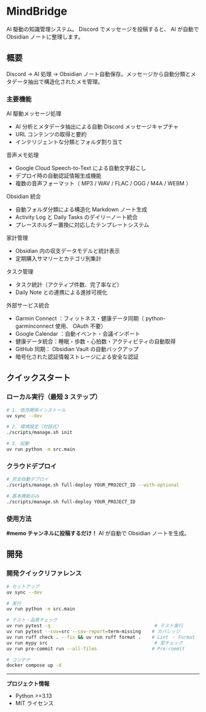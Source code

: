 # MindBridge

AI 駆動の知識管理システム。 Discord でメッセージを投稿すると、 AI が自動で Obsidian ノートに整理します。

## 概要

Discord → AI 処理 → Obsidian ノート自動保存。メッセージから自動分類とメタデータ抽出で構造化されたメモ管理。

### 主要機能

AI 駆動メッセージ処理
- AI 分析とメタデータ抽出による自動 Discord メッセージキャプチャ
- URL コンテンツの取得と要約
- インテリジェントな分類とフォルダ割り当て

音声メモ処理
- Google Cloud Speech-to-Text による自動文字起こし
- デプロイ時の自動認証情報生成機能
- 複数の音声フォーマット（ MP3 / WAV / FLAC / OGG / M4A / WEBM ）

Obsidian 統合
- 自動フォルダ分類による構造化 Markdown ノート生成
- Activity Log と Daily Tasks のデイリーノート統合
- プレースホルダー置換に対応したテンプレートシステム

家計管理
- Obsidian 内の収支データモデルと統計表示
- 定期購入サマリーとカテゴリ別集計

タスク管理
- タスク統計（アクティブ件数、完了率など）
- Daily Note との連携による進捗可視化

外部サービス統合
- Garmin Connect ：フィットネス・健康データ同期（ python-garminconnect 使用、 OAuth 不要）
- Google Calendar ：自動イベント・会議インポート
- 健康データ統合：睡眠・歩数・心拍数・アクティビティの自動取得
- GitHub 同期： Obsidian Vault の自動バックアップ
- 暗号化された認証情報ストレージによる安全な認証

## クイックスタート

### ローカル実行（最短 3 ステップ）

```bash
# 1. 依存関係インストール
uv sync --dev

# 2. 環境設定（対話式）
./scripts/manage.sh init

# 3. 起動
uv run python -m src.main
```

### クラウドデプロイ

```bash
# 完全自動デプロイ
./scripts/manage.sh full-deploy YOUR_PROJECT_ID --with-optional

# 基本機能のみ
./scripts/manage.sh full-deploy YOUR_PROJECT_ID
```

### 使用方法

**#memo チャンネルに投稿するだけ！** AI が自動で Obsidian ノートを生成。

## 開発

### 開発クイックリファレンス

```bash
# セットアップ
uv sync --dev

# 実行
uv run python -m src.main

# テスト・品質チェック
uv run pytest -q                                      # テスト実行
uv run pytest --cov=src --cov-report=term-missing    # カバレッジ
uv run ruff check . --fix && uv run ruff format .    # Lint ・ Format
uv run mypy src                                       # 型チェック
uv run pre-commit run --all-files                    # Pre-commit

# コンテナ
docker compose up -d
```

---

**プロジェクト情報**
- Python >=3.13
- MIT ライセンス
